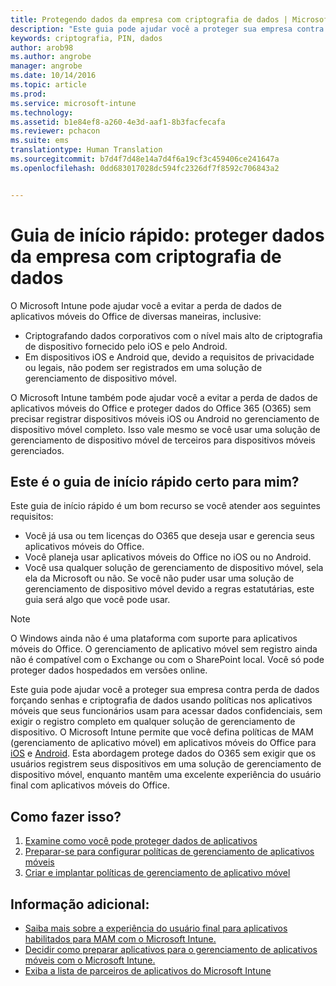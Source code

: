 ```yaml
---
title: Protegendo dados da empresa com criptografia de dados | Microsoft Intune
description: "Este guia pode ajudar você a proteger sua empresa contra perda de dados forçando uma senha e criptografia de dados usando uma política em aplicativos móveis."
keywords: criptografia, PIN, dados
author: arob98
ms.author: angrobe
manager: angrobe
ms.date: 10/14/2016
ms.topic: article
ms.prod: 
ms.service: microsoft-intune
ms.technology: 
ms.assetid: b1e84ef8-a260-4e3d-aaf1-8b3facfecafa
ms.reviewer: pchacon
ms.suite: ems
translationtype: Human Translation
ms.sourcegitcommit: b7d4f7d48e14a7d4f6a19cf3c459406ce241647a
ms.openlocfilehash: 0dd683017028dc594fc2326df7f8592c706843a2


---
```


# Guia de início rápido: proteger dados da empresa com criptografia de dados
O Microsoft Intune pode ajudar você a evitar a perda de dados de aplicativos móveis do Office de diversas maneiras, inclusive:
- Criptografando dados corporativos com o nível mais alto de criptografia de dispositivo fornecido pelo iOS e pelo Android.
- Em dispositivos iOS e Android que, devido a requisitos de privacidade ou legais, não podem ser registrados em uma solução de gerenciamento de dispositivo móvel.

O Microsoft Intune também pode ajudar você a evitar a perda de dados de aplicativos móveis do Office e proteger dados do Office 365 (O365) sem precisar registrar dispositivos móveis iOS ou Android no gerenciamento de dispositivo móvel completo. Isso vale mesmo se você usar uma solução de gerenciamento de dispositivo móvel de terceiros para dispositivos móveis gerenciados. 

## Este é o guia de início rápido certo para mim?
Este guia de início rápido é um bom recurso se você atender aos seguintes requisitos:
- Você já usa ou tem licenças do O365 que deseja usar e gerencia seus aplicativos móveis do Office.
- Você planeja usar aplicativos móveis do Office no iOS ou no Android. 
- Você usa qualquer solução de gerenciamento de dispositivo móvel, sela ela da Microsoft ou não. Se você não puder usar uma solução de gerenciamento de dispositivo móvel devido a regras estatutárias, este guia será algo que você pode usar. 

> [!NOTE] 
> O Windows ainda não é uma plataforma com suporte para aplicativos móveis do Office. O gerenciamento de aplicativo móvel sem registro ainda não é compatível com o Exchange ou com o SharePoint local. Você só pode proteger dados hospedados em versões online.

Este guia pode ajudar você a proteger sua empresa contra perda de dados forçando senhas e criptografia de dados usando políticas nos aplicativos móveis que seus funcionários usam para acessar dados confidenciais, sem exigir o registro completo em qualquer solução de gerenciamento de dispositivo. O Microsoft Intune permite que você defina políticas de MAM (gerenciamento de aplicativo móvel) em aplicativos móveis do Office para [iOS](https://products.office.com/en-us/mobile/office-mobile-apps-for-ios) e [Android](https://products.office.com/en-us/mobile/office-mobile-apps-for-android). Esta abordagem protege dados do O365 sem exigir que os usuários registrem seus dispositivos em uma solução de gerenciamento de dispositivo móvel, enquanto mantêm uma excelente experiência do usuário final com aplicativos móveis do Office. 

## Como fazer isso?
1.  [Examine como você pode proteger dados de aplicativos](/intune/deploy-use/protect-app-data-using-mobile-app-management-policies-with-microsoft-intune) 
2.  [Preparar-se para configurar políticas de gerenciamento de aplicativos móveis](/intune/deploy-use/get-ready-to-configure-mobile-app-management-policies-with-microsoft-intune) 
3.  [Criar e implantar políticas de gerenciamento de aplicativo móvel](/intune/deploy-use/create-and-deploy-mobile-app-management-policies-with-microsoft-intune) 

## Informação adicional:
- [Saiba mais sobre a experiência do usuário final para aplicativos habilitados para MAM com o Microsoft Intune.](/intune/deploy-use/end-user-experience-for-mam-enabled-apps-with-microsoft-intune)
- [Decidir como preparar aplicativos para o gerenciamento de aplicativos móveis com o Microsoft Intune.](/intune/deploy-use/decide-how-to-prepare-apps-for-mobile-application-management-with-microsoft-intune)
- [Exiba a lista de parceiros de aplicativos do Microsoft Intune](https://www.microsoft.com/en-us/cloud-platform/microsoft-intune-partners)



<!--HONumber=Oct16_HO3-->


